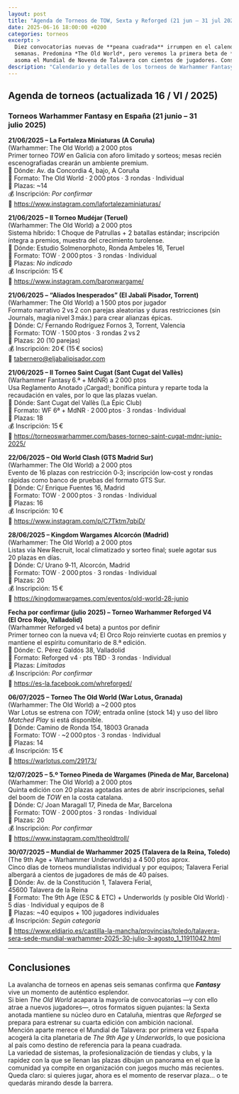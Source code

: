 ```yaml
---
layout: post
title: "Agenda de Torneos de TOW, Sexta y Reforged (21 jun – 31 jul 2025)"
date: 2025-06-16 18:00:00 +0200
categories: torneos
excerpt: >
  Diez convocatorias nuevas de **peana cuadrada** irrumpen en el calendario español para las próximas seis
  semanas. Predomina *The Old World*, pero veremos la primera beta de **Reforged v4** en Valladolid y ya
  asoma el Mundial de Novena de Talavera con cientos de jugadores. Consulta la agenda y asegura tu plaza.
description: "Calendario y detalles de los torneos de Warhammer Fantasy —The Old World, Sexta Edición y Reforged— en España entre el 21 de junio y el 31 de julio de 2025."
---
```


## Agenda de torneos (actualizada 16 / VI / 2025)

### Torneos Warhammer Fantasy en España (21 junio – 31 julio 2025)

**21/06/2025 – La Fortaleza Miniaturas (A Coruña)**  
(Warhammer: The Old World) a 2 000 ptos  
Primer torneo *TOW* en Galicia con aforo limitado y sorteos; mesas recién escenografiadas crearán un ambiente premium.  
📍 Dónde: Av. da Concordia 4, bajo, A Coruña  
🎯 Formato: The Old World · 2 000 ptos · 3 rondas · Individual  
👥 Plazas: ~14  
💰 Inscripción: *Por confirmar*  
🔗 https://www.instagram.com/lafortalezaminiaturas/

**21/06/2025 – II Torneo Mudéjar (Teruel)**  
(Warhammer: The Old World) a 2 000 ptos  
Sistema híbrido: 1 Choque de Patrullas + 2 batallas estándar; inscripción íntegra a premios, muestra del crecimiento turolense.  
📍 Dónde: Estudio Solmenorphoto, Ronda Ambeles 16, Teruel  
🎯 Formato: TOW · 2 000 ptos · 3 rondas · Individual  
👥 Plazas: *No indicado*  
💰 Inscripción: 15 €  
🔗 https://www.instagram.com/baronwargame/

**21/06/2025 – “Aliados Inesperados” (El Jabalí Pisador, Torrent)**  
(Warhammer: The Old World) a 1 500 ptos por jugador  
Formato narrativo 2 vs 2 con parejas aleatorias y duras restricciones (sin Journals, magia nivel 3 máx.) para crear alianzas épicas.  
📍 Dónde: C/ Fernando Rodríguez Fornos 3, Torrent, Valencia  
🎯 Formato: TOW · 1 500 ptos · 3 rondas 2 vs 2  
👥 Plazas: 20 (10 parejas)  
💰 Inscripción: 20 € (15 € socios)  
🔗 tabernero@eljabalipisador.com

**21/06/2025 – II Torneo Saint Cugat (Sant Cugat del Vallès)**  
(Warhammer Fantasy 6.ª + MdNR) a 2 000 ptos  
Usa Reglamento Anotado ¡Cargad!; bonifica pintura y reparte toda la recaudación en vales, por lo que las plazas vuelan.  
📍 Dónde: Sant Cugat del Vallès (La Épic Club)  
🎯 Formato: WF 6ª + MdNR · 2 000 ptos · 3 rondas · Individual  
👥 Plazas: 18  
💰 Inscripción: 15 €  
🔗 https://torneoswarhammer.com/bases-torneo-saint-cugat-mdnr-junio-2025/

**22/06/2025 – Old World Clash (GTS Madrid Sur)**  
(Warhammer: The Old World) a 2 000 ptos  
Evento de 16 plazas con restricción 0‑3; inscripción low‑cost y rondas rápidas como banco de pruebas del formato GTS Sur.  
📍 Dónde: C/ Enrique Fuentes 16, Madrid  
🎯 Formato: TOW · 2 000 ptos · 3 rondas · Individual  
👥 Plazas: 16  
💰 Inscripción: 10 €  
🔗 https://www.instagram.com/p/C7Tktm7qbiD/

**28/06/2025 – Kingdom Wargames Alcorcón (Madrid)**  
(Warhammer: The Old World) a 2 000 ptos  
Listas vía New Recruit, local climatizado y sorteo final; suele agotar sus 20 plazas en días.  
📍 Dónde: C/ Urano 9‑11, Alcorcón, Madrid  
🎯 Formato: TOW · 2 000 ptos · 3 rondas · Individual  
👥 Plazas: 20  
💰 Inscripción: 15 €  
🔗 https://kingdomwargames.com/eventos/old-world-28-junio

**Fecha por confirmar (julio 2025) – Torneo Warhammer Reforged V4 (El Orco Rojo, Valladolid)**  
(Warhammer Reforged v4 beta) a puntos por definir  
Primer torneo con la nueva v4; El Orco Rojo reinvierte cuotas en premios y mantiene el espíritu comunitario de 8.ª edición.  
📍 Dónde: C. Pérez Galdós 38, Valladolid  
🎯 Formato: Reforged v4 · pts TBD · 3 rondas · Individual  
👥 Plazas: *Limitadas*  
💰 Inscripción: *Por confirmar*  
🔗 https://es-la.facebook.com/whreforged/

**06/07/2025 – Torneo The Old World (War Lotus, Granada)**  
(Warhammer: The Old World) a ~2 000 ptos  
War Lotus se estrena con *TOW*; entrada online (stock 14) y uso del libro *Matched Play* si está disponible.  
📍 Dónde: Camino de Ronda 154, 18003 Granada  
🎯 Formato: TOW · ~2 000 ptos · 3 rondas · Individual  
👥 Plazas: 14  
💰 Inscripción: 15 €  
🔗 https://warlotus.com/29173/

**12/07/2025 – 5.º Torneo Pineda de Wargames (Pineda de Mar, Barcelona)**  
(Warhammer: The Old World) a 2 000 ptos  
Quinta edición con 20 plazas agotadas antes de abrir inscripciones, señal del boom de *TOW* en la costa catalana.  
📍 Dónde: C/ Joan Maragall 17, Pineda de Mar, Barcelona  
🎯 Formato: TOW · 2 000 ptos · 3 rondas · Individual  
👥 Plazas: 20  
💰 Inscripción: *Por confirmar*  
🔗 https://www.instagram.com/theoldtroll/

**30/07/2025 – Mundial de Warhammer 2025 (Talavera de la Reina, Toledo)**  
(The 9th Age + Warhammer Underworlds) a 4 500 ptos aprox.  
Cinco días de torneos mundialistas individual y por equipos; Talavera Ferial albergará a cientos de jugadores de más de 40 países.  
📍 Dónde: Av. de la Constitución 1, Talavera Ferial, 45600 Talavera de la Reina  
🎯 Formato: The 9th Age (ESC & ETC) + Underworlds (y posible Old World) · 5 días · Individual y equipos de 8  
👥 Plazas: ~40 equipos + 100 jugadores individuales  
💰 Inscripción: *Según categoría*  
🔗 https://www.eldiario.es/castilla-la-mancha/provincias/toledo/talavera-sera-sede-mundial-warhammer-2025-30-julio-3-agosto_1_11911042.html

---

## Conclusiones

La avalancha de torneos en apenas seis semanas confirma que ***Fantasy*** vive un momento de auténtico esplendor.  
Si bien *The Old World* acapara la mayoría de convocatorias —y con ello atrae a nuevos jugadores—, otros formatos siguen pujantes: la Sexta anotada mantiene su núcleo duro en Cataluña, mientras que *Reforged* se prepara para estrenar su cuarta edición con ambición nacional.  
Mención aparte merece el Mundial de Talavera: por primera vez España acogerá la cita planetaria de *The 9th Age* y *Underworlds*, lo que posiciona al país como destino de referencia para la peana cuadrada.  
La variedad de sistemas, la profesionalización de tiendas y clubs, y la rapidez con la que se llenan las plazas dibujan un panorama en el que la comunidad ya compite en organización con juegos mucho más recientes.  
Queda claro: si quieres jugar, ahora es el momento de reservar plaza… o te quedarás mirando desde la barrera.

<script type="application/ld+json">
{
  "@context": "https://schema.org",
  "@type": "BlogPosting",
  "headline": "Agenda de Torneos de TOW, Sexta y Reforged (21\u00A0jun – 31\u00A0jul 2025)",
  "datePublished": "2025-06-16T18:00:00+02:00",
  "dateModified": "2025-06-16T18:00:00+02:00",
  "author": {
    "@type": "Organization",
    "name": "El Heraldo del Viejo Mundo"
  },
  "articleSection": "Torneos",
  "keywords": ["Warhammer Fantasy", "The Old World", "Sexta Edición", "Reforged", "Calendario de torneos", "España"],
  "description": "Calendario completo de torneos y eventos de Warhammer Fantasy en España para las semanas del 21 de junio al 31 de julio de 2025."
}
</script>
